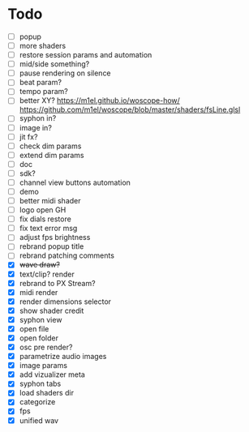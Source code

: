 # Todo

- [ ] popup
- [ ] more shaders
- [ ] restore session params and automation
- [ ] mid/side something?
- [ ] pause rendering on silence
- [ ] beat param?
- [ ] tempo param?
- [ ] better XY? https://m1el.github.io/woscope-how/ https://github.com/m1el/woscope/blob/master/shaders/fsLine.glsl
- [ ] syphon in?
- [ ] image in?
- [ ] jit fx?
- [ ] check dim params
- [ ] extend dim params
- [ ] doc
- [ ] sdk?
- [ ] channel view buttons automation 
- [ ] demo
- [ ] better midi shader
- [ ] logo open GH
- [ ] fix dials restore
- [ ] fix text error msg
- [ ] adjust fps brightness
- [ ] rebrand popup title
- [ ] rebrand patching comments
- [x] ~~wave draw?~~
- [x] text/clip? render
- [x] rebrand to PX Stream?
- [x] midi render
- [x] render dimensions selector
- [x] show shader credit
- [x] syphon view
- [x] open file
- [x] open folder
- [x] osc pre render?
- [x] parametrize audio images
- [x] image params
- [x] add vizualizer meta
- [x] syphon tabs
- [x] load shaders dir
- [x] categorize
- [x] fps
- [x] unified wav
